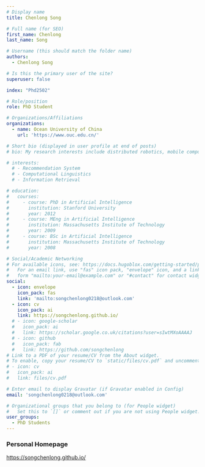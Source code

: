 ```yaml
---
# Display name
title: Chenlong Song

# Full name (for SEO)
first_name: Chenlong
last_name: Song

# Username (this should match the folder name)
authors:
  - Chenlong Song

# Is this the primary user of the site?
superuser: false

index: "Phd2502"

# Role/position
role: PhD Student

# Organizations/Affiliations
organizations:
  - name: Ocean University of China
    url: 'https://www.ouc.edu.cn/'

# Short bio (displayed in user profile at end of posts)
# bio: My research interests include distributed robotics, mobile computing and programmable matter.

# interests:
  # - Recommendation System
  # - Computational Linguistics
  # - Information Retrieval

# education:
#   courses:
#     - course: PhD in Artificial Intelligence
#       institution: Stanford University
#       year: 2012
#     - course: MEng in Artificial Intelligence
#       institution: Massachusetts Institute of Technology
#       year: 2009
#     - course: BSc in Artificial Intelligence
#       institution: Massachusetts Institute of Technology
#       year: 2008

# Social/Academic Networking
# For available icons, see: https://docs.hugoblox.com/getting-started/page-builder/#icons
#   For an email link, use "fas" icon pack, "envelope" icon, and a link in the
#   form "mailto:your-email@example.com" or "#contact" for contact widget.
social:
  - icon: envelope
    icon_pack: fas
    link: 'mailto:songchenlong0218@outlook.com'
  - icon: cv
    icon_pack: ai
    link: https://songchenlong.github.io/
  # - icon: google-scholar
  #   icon_pack: ai
  #   link: https://scholar.google.co.uk/citations?user=sIwtMXoAAAAJ
  # - icon: github
  #   icon_pack: fab
  #   link: https://github.com/songchenlong
# Link to a PDF of your resume/CV from the About widget.
# To enable, copy your resume/CV to `static/files/cv.pdf` and uncomment the lines below.
# - icon: cv
#   icon_pack: ai
#   link: files/cv.pdf

# Enter email to display Gravatar (if Gravatar enabled in Config)
email: 'songchenlong0218@outlook.com'

# Organizational groups that you belong to (for People widget)
#   Set this to `[]` or comment out if you are not using People widget.
user_groups:
  - PhD Students
---
```


### Personal Homepage
https://songchenlong.github.io/